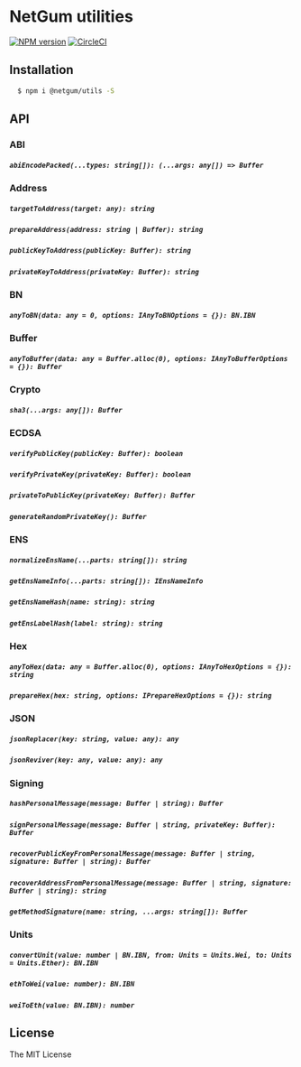 # NetGum utilities

[![NPM version][npm-image]][npm-url]
[![CircleCI](https://circleci.com/gh/netgum/utils.svg?style=svg)](https://circleci.com/gh/netgum/utils)
 
## Installation

```bash
  $ npm i @netgum/utils -S
```

## API

### ABI

##### `abiEncodePacked(...types: string[]): (...args: any[]) => Buffer`

### Address

##### `targetToAddress(target: any): string`
##### `prepareAddress(address: string | Buffer): string`
##### `publicKeyToAddress(publicKey: Buffer): string`
##### `privateKeyToAddress(privateKey: Buffer): string`

### BN

##### `anyToBN(data: any = 0, options: IAnyToBNOptions = {}): BN.IBN`

### Buffer

##### `anyToBuffer(data: any = Buffer.alloc(0), options: IAnyToBufferOptions = {}): Buffer`

### Crypto

##### `sha3(...args: any[]): Buffer`

### ECDSA

##### `verifyPublicKey(publicKey: Buffer): boolean`
##### `verifyPrivateKey(privateKey: Buffer): boolean`
##### `privateToPublicKey(privateKey: Buffer): Buffer`
##### `generateRandomPrivateKey(): Buffer`

### ENS

##### `normalizeEnsName(...parts: string[]): string`
##### `getEnsNameInfo(...parts: string[]): IEnsNameInfo`
##### `getEnsNameHash(name: string): string`
##### `getEnsLabelHash(label: string): string`

### Hex

##### `anyToHex(data: any = Buffer.alloc(0), options: IAnyToHexOptions = {}): string`
##### `prepareHex(hex: string, options: IPrepareHexOptions = {}): string`

### JSON

##### `jsonReplacer(key: string, value: any): any`
##### `jsonReviver(key: any, value: any): any`

### Signing

##### `hashPersonalMessage(message: Buffer | string): Buffer`
##### `signPersonalMessage(message: Buffer | string, privateKey: Buffer): Buffer`
##### `recoverPublicKeyFromPersonalMessage(message: Buffer | string, signature: Buffer | string): Buffer`
##### `recoverAddressFromPersonalMessage(message: Buffer | string, signature: Buffer | string): string`
##### `getMethodSignature(name: string, ...args: string[]): Buffer`

### Units

##### `convertUnit(value: number | BN.IBN, from: Units = Units.Wei, to: Units = Units.Ether): BN.IBN`
##### `ethToWei(value: number): BN.IBN`
##### `weiToEth(value: BN.IBN): number`

## License

The MIT License

[npm-image]: https://badge.fury.io/js/%40netgum%2Futils.svg
[npm-url]: https://npmjs.org/package/@netgum/utils

